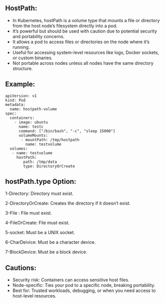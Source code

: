 HostPath:
---------

* In Kubernetes, hostPath is a volume type that mounts a file or directory from the host node’s filesystem directly into a pod.
* It’s powerful but should be used with caution due to potential security and portability concerns.
* It allows a pod to access files or directories on the node where it’s running.
* Useful for accessing system-level resources like logs, Docker sockets, or custom binaries.
* Not portable across nodes unless all nodes have the same directory structure.

Example:
--------
  

    apiVersion: v1
    kind: Pod
    metadata:
      name: hostpath-volume
    spec:
      containers:
        - image: ubuntu
          name: testc
          command: ["/bin/bash", "-c", "sleep 15000"]
          volumeMounts:
           - mountPath: /tmp/hostpath
             name: testvolume
      volumes:
       - name: testvolume
         hostPath:
            path: /tmp/data 
            type: DirectoryOrCreate

 hostPath.type Option:
 ---------------------

   1-Directory:   Directory must exist.

   2-DirectoryOrCreate:   Creates the directory if it doesn’t exist.

   3-File : File must exist.
   
   4-FileOrCreate:    File must exist.
   
   5-socket:   Must be a UNIX socket.
  
   6-CharDeivice:  Must be a character device.

   7-BlockDevice:   Must be a block device.

Cautions:
---------

* Security risk: Containers can access sensitive host files.
* Node-specific: Ties your pod to a specific node, breaking portability.
* Best for: Trusted workloads, debugging, or when you need access to host-level resources.
